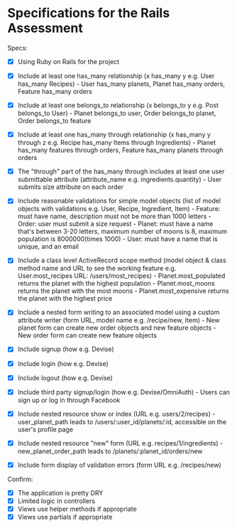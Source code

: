 # Specifications for the Rails Assessment

Specs:
- [x] Using Ruby on Rails for the project
- [x] Include at least one has_many relationship (x has_many y e.g. User has_many Recipes)
			- User has_many planets, Planet has_many orders, Feature has_many orders
- [x] Include at least one belongs_to relationship (x belongs_to y e.g. Post belongs_to User)
			- Planet belongs_to user, Order belongs_to planet, Order belongs_to feature
- [x] Include at least one has_many through relationship (x has_many y through z e.g. Recipe has_many Items through Ingredients)
			- Planet has_many features through orders, Feature has_many planets through orders
- [x] The "through" part of the has_many through includes at least one user submittable attribute (attribute_name e.g. ingredients.quantity)
			- User submits size attribute on each order
- [x] Include reasonable validations for simple model objects (list of model objects with validations e.g. User, Recipe, Ingredient, Item)
			- Feature: must have name, description must not be more than 1000 letters
			- Order: user must submit a size request
			- Planet: must have a name that's between 3-20 letters, maximum number of moons is 8, maximum population is 8000000(times 1000)
			- User: must have a name that is unique, and an email

- [x] Include a class level ActiveRecord scope method (model object & class method name and URL to see the working feature e.g. User.most_recipes URL: /users/most_recipes)
			- Planet.most_populated returns the planet with the highest population
			- Planet.most_moons returns the planet with the most moons
			- Planet.most_expensive returns the planet with the highest price
- [x] Include a nested form writing to an associated model using a custom attribute writer (form URL, model name e.g. /recipe/new, Item)
			- New planet form can create new order objects and new feature objects
			- New order form can create new feature objects

- [x] Include signup (how e.g. Devise)
- [x] Include login (how e.g. Devise)
- [x] Include logout (how e.g. Devise)
- [x] Include third party signup/login (how e.g. Devise/OmniAuth)
			- Users can sign up or log in through Facebook

- [x] Include nested resource show or index (URL e.g. users/2/recipes)
			- user_planet_path leads to /users/:user_id/planets/:id, accessible on the user's profile page
- [x] Include nested resource "new" form (URL e.g. recipes/1/ingredients)
			- new_planet_order_path leads to /planets/:planet_id/orders/new 
- [x] Include form display of validation errors (form URL e.g. /recipes/new)

Confirm:
- [x] The application is pretty DRY
- [x] Limited logic in controllers
- [x] Views use helper methods if appropriate
- [x] Views use partials if appropriate
